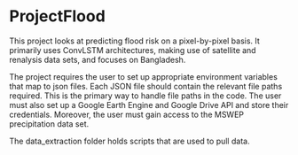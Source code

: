 # ProjectFlood

This project looks at predicting flood risk on a pixel-by-pixel basis. It primarily uses ConvLSTM architectures, making use of satellite and renalysis data sets, and focuses on Bangladesh.

The project requires the user to set up appropriate environment variables that map to json files. Each JSON file should contain the relevant file paths required. This is the primary way to handle file paths in the code. The user must also set up a Google Earth Engine and Google Drive API and store their credentials. Moreover, the user must gain access to the MSWEP precipitation data set.

The data_extraction folder holds scripts that are used to pull data.

